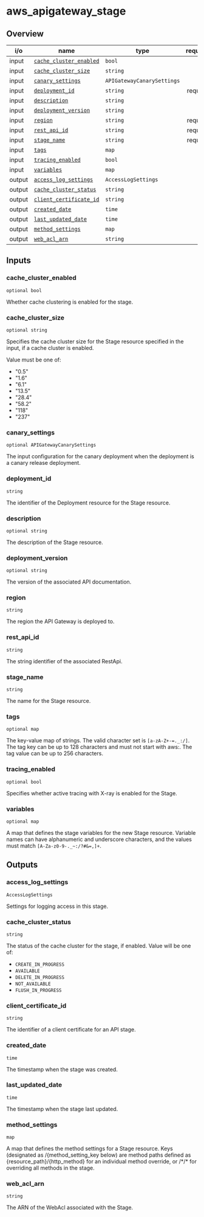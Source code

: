 <!-- This file was generated by structdoc. DO NOT EDIT. -->
<!-- For changes modify apigateway_deployment_stage.go instead. -->

# aws_apigateway_stage



## Overview

| i/o | name | type | required |
| --- | ---- | ---- | -------: |
| input | [`cache_cluster_enabled`](#cache_cluster_enabled) | `bool` |  |
| input | [`cache_cluster_size`](#cache_cluster_size) | `string` |  |
| input | [`canary_settings`](#canary_settings) | `APIGatewayCanarySettings` |  |
| input | [`deployment_id`](#deployment_id) | `string` | required |
| input | [`description`](#description) | `string` |  |
| input | [`deployment_version`](#deployment_version) | `string` |  |
| input | [`region`](#region) | `string` | required |
| input | [`rest_api_id`](#rest_api_id) | `string` | required |
| input | [`stage_name`](#stage_name) | `string` | required |
| input | [`tags`](#tags) | `map` |  |
| input | [`tracing_enabled`](#tracing_enabled) | `bool` |  |
| input | [`variables`](#variables) | `map` |  |
| output | [`access_log_settings`](#access_log_settings) | `AccessLogSettings` ||
| output | [`cache_cluster_status`](#cache_cluster_status) | `string` ||
| output | [`client_certificate_id`](#client_certificate_id) | `string` ||
| output | [`created_date`](#created_date) | `time` ||
| output | [`last_updated_date`](#last_updated_date) | `time` ||
| output | [`method_settings`](#method_settings) | `map` ||
| output | [`web_acl_arn`](#web_acl_arn) | `string` ||


## Inputs

### cache_cluster_enabled

`optional bool`

Whether cache clustering is enabled for the stage.

### cache_cluster_size

`optional string`

Specifies the cache cluster size for the Stage resource specified in the
input, if a cache cluster is enabled.

Value must be one of:
- "0.5"
- "1.6"
- "6.1"
- "13.5"
- "28.4"
- "58.2"
- "118"
- "237"

### canary_settings

`optional APIGatewayCanarySettings`

The input configuration for the canary deployment when the deployment is
a canary release deployment.

### deployment_id

`string`

The identifier of the Deployment resource for the Stage resource.

### description

`optional string`

The description of the Stage resource.

### deployment_version

`optional string`

The version of the associated API documentation.

### region

`string`

The region the API Gateway is deployed to.

### rest_api_id

`string`

The string identifier of the associated RestApi.

### stage_name

`string`

The name for the Stage resource.

### tags

`optional map`

The key-value map of strings. The valid character set is `[a-zA-Z+-=._:/]`.
The tag key can be up to 128 characters and must not start with aws:. The
tag value can be up to 256 characters.

### tracing_enabled

`optional bool`

Specifies whether active tracing with X-ray is enabled for the Stage.

### variables

`optional map`

A map that defines the stage variables for the new Stage resource. Variable
names can have alphanumeric and underscore characters, and the values must
match `[A-Za-z0-9-._~:/?#&=,]+`.

## Outputs

### access_log_settings

`AccessLogSettings`

Settings for logging access in this stage.
### cache_cluster_status

`string`

The status of the cache cluster for the stage, if enabled.
Value will be one of:
- `CREATE_IN_PROGRESS`
- `AVAILABLE`
- `DELETE_IN_PROGRESS`
- `NOT_AVAILABLE`
- `FLUSH_IN_PROGRESS`
### client_certificate_id

`string`

The identifier of a client certificate for an API stage.
### created_date

`time`

The timestamp when the stage was created.
### last_updated_date

`time`

The timestamp when the stage last updated.
### method_settings

`map`

A map that defines the method settings for a Stage resource. Keys (designated
as /{method_setting_key below) are method paths defined as {resource_path}/{http_method}
for an individual method override, or /\*/\* for overriding all methods in
the stage.
### web_acl_arn

`string`

The ARN of the WebAcl associated with the Stage.
